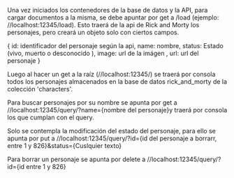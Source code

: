 Una vez iniciados los contenedores de la base de datos y la API, para cargar documentos a la misma, se debe apuntar por get a /load (ejemplo: //localhost:12345/load). Esto traerá de la api de Rick and Morty los personajes, pero creará un objeto solo con ciertos campos.

{
    id: identificador del personaje según la api,
    name: nombre,
    status: Estado  (vivo, muerto o desconocido  ),
    image: url de la imágen ,
    url: url del personaje 
}

Luego al hacer un get a la raíz (//localhost:12345/) se traerá por consola todos los personajes almacenados en la base de datos rick_and_morty de la colección 'characters'.

Para buscar personajes por su nombre se apunta por get a //localhost:12345/query/?name={nombre del personaje}y traerá por consola los que cumplan con el query.

Solo se contempla la modificación del estado del personaje, para ello se apunta por put a //localhost:12345/query/?id={id del personaje a borrarr, entre 1 y 826}&status={Cuslquier texto}

Para borrar un personaje se apunta por delete a //localhost:12345/query/?id={id entre 1 y 826}